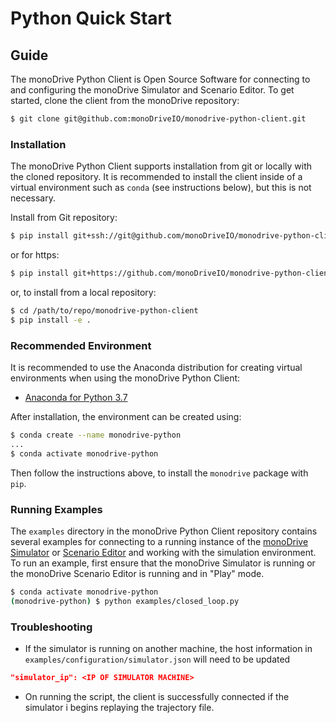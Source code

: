 # Python Quick Start

## Guide

The monoDrive Python Client is Open Source Software for connecting to and 
configuring the monoDrive Simulator and Scenario Editor. To get started, 
clone the client from the monoDrive repository:

```bash
$ git clone git@github.com:monoDriveIO/monodrive-python-client.git 
```

### Installation

The monoDrive Python Client supports installation from git or locally with the 
cloned repository. It is recommended to install the client inside of a virtual 
environment such as `conda` (see instructions below), but this is not necessary. 

Install from Git repository:

```bash
$ pip install git+ssh://git@github.com/monoDriveIO/monodrive-python-client.git#egg=monodrive
```

or for https:

```bash
$ pip install git+https://github.com/monoDriveIO/monodrive-python-client.git#egg=monodrive
```

or, to install from a local repository:

```bash
$ cd /path/to/repo/monodrive-python-client
$ pip install -e .
```

### Recommended Environment

It is recommended to use the Anaconda distribution for creating virtual 
environments when using the monoDrive Python Client:

* [Anaconda for Python 3.7](https://www.anaconda.com/distribution/#download-section)

After installation, the environment can be created using:

```bash
$ conda create --name monodrive-python
...
$ conda activate monodrive-python
```

Then follow the instructions above, to install the `monodrive` package with `pip`.

### Running Examples

The `examples` directory in the monoDrive Python Client repository contains 
several examples for connecting to a running instance of the 
[monoDrive Simulator](../Simulator.md) or 
[Scenario Editor](../scenario_editor/scenarios.md) and working with the simulation 
environment. To run an example, first ensure that the monoDrive Simulator is 
running or the monoDrive Scenario Editor is running and in "Play" mode.

```bash
$ conda activate monodrive-python
(monodrive-python) $ python examples/closed_loop.py
```
### Troubleshooting

- If the simulator is running on another machine, the host information in 
`examples/configuration/simulator.json` will need to be updated

```json
"simulator_ip": <IP OF SIMULATOR MACHINE>
```

- On running the script, the client is successfully connected if the simulator i
begins replaying the trajectory file.